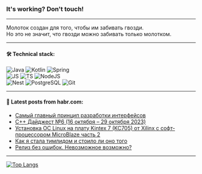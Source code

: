 ### It's working? Don't touch!

---
Молоток создан для того, чтобы им забивать гвозди. <br>
Но это не значит, что гвозди можно забивать только молотком.

---

#### 🛠️ Technical stack:

![Java](https://img.shields.io/badge/Java-informational?logo=Oracle&style=flat&logoColor=white&color=FF4500)
![Kotlin](https://img.shields.io/badge/Kotlin-informational?logo=Kotlin&style=flat&logoColor=white&color=774D97)
![Spring](https://img.shields.io/badge/SpringBoot-informational?logo=SpringBoot&style=flat&logoColor=white&color=6DB33F) <br>
![JS](https://img.shields.io/badge/JS-informational?logo=javaScript&style=flat&logoColor=black&color=F7Df1E)
![TS](https://img.shields.io/badge/TypeScript-informational?logo=typeScript&style=flat&logoColor=black&color=0667A8)
![NodeJS](https://img.shields.io/badge/NodeJS-informational?logo=node.js&style=flat&logoColor=white&color=70A760) <br>
![Nest](https://img.shields.io/badge/NestJS-informational?logo=NestJS&style=flat&logoColor=white&color=E0234E)
![PostgreSQL](https://img.shields.io/badge/PostgreSQL-informational?logo=PostgreSQL&style=flat&logoColor=white&color=DAA520)
![Git](https://img.shields.io/badge/Git-informational?logo=git&style=flat&logoColor=white&color=778899)

___

#### 💬 Latest posts from habr.com:

<!-- BLOG-POST-LIST:START -->
- [Самый главный принцип разработки интерфейсов](https://habr.com/ru/articles/771092/?utm_source=habrahabr&utm_medium=rss&utm_campaign=771092)
- [C++ Дайджест №6 &lpar;16 октября – 29 октября 2023&rpar;](https://habr.com/ru/articles/770958/?utm_source=habrahabr&utm_medium=rss&utm_campaign=770958)
- [Установка OC Linux на плату Kintex 7 &lpar;KC705&rpar; от Xilinx с софт-процессором MicroBlaze часть 2](https://habr.com/ru/companies/quanttelecom/articles/770188/?utm_source=habrahabr&utm_medium=rss&utm_campaign=770188)
- [Как я стала тимлидом и стоило ли оно того](https://habr.com/ru/companies/yandex_praktikum/articles/770960/?utm_source=habrahabr&utm_medium=rss&utm_campaign=770960)
- [Релиз без ошибок. Невозможное возможно?](https://habr.com/ru/companies/bercut/articles/768118/?utm_source=habrahabr&utm_medium=rss&utm_campaign=768118)
<!-- BLOG-POST-LIST:END -->

---
[![Top Langs](https://github-readme-stats-git-master-advtsetting-gmailcom.vercel.app/api/top-langs/?username=zloylis&langs_count=10&hide_title=false&title_color=e6edf3&size_weight=0.5&count_weight=0.5&layout=compact&hide_border=true&theme=dracula)](https://github.com/zloylis)

<!-- ![GitHub stats](https://github-readme-stats-git-master-advtsetting-gmailcom.vercel.app/api?username=zloylis&show_icons=true&hide_border=true&theme=dracula&hide_title=true&include_all_commits=true&count_private=true&hide=contribs&hide_rank=true) -->
